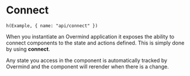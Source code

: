 # Connect

```marksy
h(Example, { name: "api/connect" })
```

When you instantiate an Overmind application it exposes the ability to connect components to the state and actions defined. This is simply done by using **connect**.

Any state you access in the component is automatically tracked by Overmind and the component will rerender when there is a change.